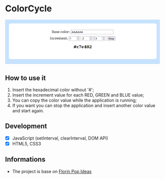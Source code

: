 # ColorCycle

![ColorCycle index](colorcycle.png)

## How to use it
1. Insert the hexadecimal color without '#';
2. Insert the increment value for each RED, GREEN and BLUE value;
3. You can copy the color value while the application is running;
4. If you want you can stop the application and insert another color value and start again.

## Development
- [x] JavaScript (setInterval, clearInterval, DOM API)
- [x] HTML5, CSS3

## Informations
* The project is base on [Florin Pop Ideas](https://github.com/florinpop17/app-ideas/blob/master/Projects/1-Beginner/Color-Cycle-App.md)
